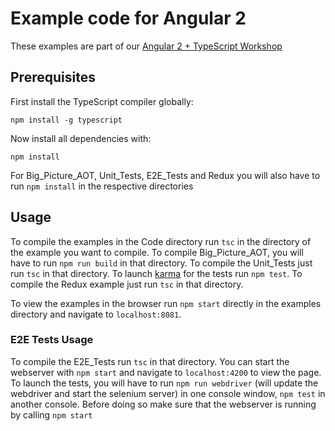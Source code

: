 # Example code for Angular 2

These examples are part of our [Angular 2 + TypeScript Workshop](https://jsperts.de/workshops/schulungen-seminare/angular2-typescript-workshop-02-2017)

## Prerequisites

First install the TypeScript compiler globally:

```
npm install -g typescript
```

Now install all dependencies with:

```
npm install
```

For Big\_Picture\_AOT, Unit\_Tests, E2E\_Tests and Redux you will also have to run `npm install` in the respective directories

## Usage

To compile the examples in the Code directory run `tsc` in the directory of the example you want to compile.
To compile Big\_Picture\_AOT, you will have to run `npm run build` in that directory.
To compile the Unit\_Tests just run `tsc` in that directory. To launch [karma](https://karma-runner.github.io/1.0/index.html) for the tests run `npm test`.
To compile the Redux example just run `tsc` in that directory.

To view the examples in the browser run `npm start` directly in the examples directory and navigate to `localhost:8081`.

### E2E Tests Usage

To compile the E2E\_Tests run `tsc` in that directory. You can start the webserver with `npm start` and navigate to `localhost:4200` to view the page.
To launch the tests, you will have to run `npm run webdriver` (will update the webdriver and start the selenium server) in one console window, `npm test` in another console. Before doing so make sure that the webserver is running by calling `npm start`
